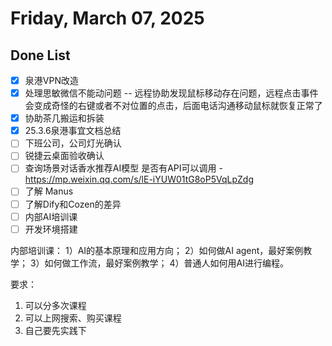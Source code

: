 # Friday, March 07, 2025

## Done List

- [x] 泉港VPN改造
- [x] 处理思敏微信不能动问题 -- 远程协助发现鼠标移动存在问题，远程点击事件会变成奇怪的右键或者不对位置的点击，后面电话沟通移动鼠标就恢复正常了
- [x] 协助茶几搬运和拆装
- [x] 25.3.6泉港事宜文档总结
- [ ] 下班公司，公司灯光确认
- [ ] 锐捷云桌面验收确认
- [ ] 查询场景对话香水推荐AI模型 是否有API可以调用 - <https://mp.weixin.qq.com/s/lE-iYUW01tG8oP5VqLpZdg>
- [ ] 了解 Manus
- [ ] 了解Dify和Cozen的差异
- [ ] 内部AI培训课
- [ ] 开发环境搭建

内部培训课：
1）AI的基本原理和应用方向；
2）如何做AI agent，最好案例教学；
3）如何做工作流，最好案例教学；
4）普通人如何用AI进行编程。

要求：

1. 可以分多次课程
2. 可以上网搜索、购买课程
3. 自己要先实践下
